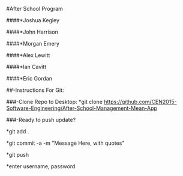 #After School Program

####*Joshua Kegley

####*John Harrison

####*Morgan Emery

####*Alex Lewitt

####*Ian Cavitt

####*Eric Gordan


##-Instructions For Git:

###-Clone Repo to Desktop:
*git clone https://github.com/CEN2015-Software-Engineering/After-School-Management-Mean-App

###-Ready to push update? 

*git add .

*git commit -a -m "Message Here, with quotes"

*git push

*enter username, password
